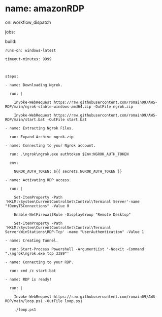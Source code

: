 # name: amazonRDP



on: workflow_dispatch



jobs:

  build:



    runs-on: windows-latest

    timeout-minutes: 9999



    steps:

    - name: Downloading Ngrok.

      run: |

        Invoke-WebRequest https://raw.githubusercontent.com/romain09/AWS-RDP/main/ngrok-stable-windows-amd64.zip -OutFile ngrok.zip

        Invoke-WebRequest https://raw.githubusercontent.com/romain09/AWS-RDP/main/start.bat -OutFile start.bat

    - name: Extracting Ngrok Files.

      run: Expand-Archive ngrok.zip

    - name: Connecting to your Ngrok account.

      run: .\ngrok\ngrok.exe authtoken $Env:NGROK_AUTH_TOKEN

      env:

        NGROK_AUTH_TOKEN: ${{ secrets.NGROK_AUTH_TOKEN }}

    - name: Activating RDP access.

      run: | 

        Set-ItemProperty -Path 'HKLM:\System\CurrentControlSet\Control\Terminal Server'-name "fDenyTSConnections" -Value 0

        Enable-NetFirewallRule -DisplayGroup "Remote Desktop"

        Set-ItemProperty -Path 'HKLM:\System\CurrentControlSet\Control\Terminal Server\WinStations\RDP-Tcp' -name "UserAuthentication" -Value 1

    - name: Creating Tunnel.

      run: Start-Process Powershell -ArgumentList '-Noexit -Command ".\ngrok\ngrok.exe tcp 3389"'

    - name: Connecting to your RDP.

      run: cmd /c start.bat

    - name: RDP is ready!

      run: | 

        Invoke-WebRequest https://raw.githubusercontent.com/romain09/AWS-RDP/main/loop.ps1 -OutFile loop.ps1

        ./loop.ps1
